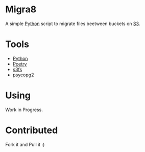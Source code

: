 # Migra8

A simple [Python](https://docs.python.org/3/) script to migrate files beetween buckets on [S3](https://docs.aws.amazon.com/s3/index.html).

# Tools

- [Python](https://docs.python.org/3/)
- [Poetry](https://python-poetry.org/docs/)
- [s3fs](https://s3fs.readthedocs.io/en/latest/)
- [psycopg2](https://pypi.org/project/psycopg2/)

# Using

Work in Progress.

# Contributed

Fork it and Pull it :)